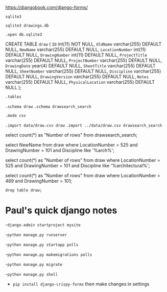 https://djangobook.com/django-forms/


`sqlite3`

<!-- create a new db -->
`sqlite3 drawings.db`

`.open db.sqlite3`

CREATE TABLE `draw` (
  `ID` int(11) NOT NULL,
  `OldName` varchar(255) DEFAULT NULL,
  `NewName` varchar(255) DEFAULT NULL,
  `LocationNumber` int(11) DEFAULT NULL,
  `DrawingNumber` int(11) DEFAULT NULL,
  `ProjectTitle` varchar(255) DEFAULT NULL,
  `ProjectNumber` varchar(255) DEFAULT NULL,
  `DrawingDate` year(4) DEFAULT NULL,
  `SheetTitle` varchar(255) DEFAULT NULL,
  `SheetNumber` varchar(255) DEFAULT NULL,
  `Discipline` varchar(255) DEFAULT NULL,
  `DrawingVersion` varchar(255) DEFAULT NULL,
  `Notes` varchar(255) DEFAULT NULL,
  `PhysicalLocation` varchar(255) DEFAULT NULL
);

`.tables`

`.schema draw`
`.schema drawsearch_search`

`.mode csv`

`.import data/draw.csv draw`
`.import ../data/draw.csv drawsearch_search`

select count(*) as "Number of rows" from drawsearch_search;

select NewName from draw where LocationNumber = 525 and DrawingNumber = 101 and Discipline like '%arch%';


select count(*) as "Number of rows"
from draw
where LocationNumber = 525 and DrawingNumber = 101 and Discipline like '%architectural%';


select count(*) as "Number of rows" from draw where LocationNumber = 489 and DrawingNumber = 101;

`drop table draw;`


# Paul's quick django notes

-`django-admin startproject mysite`

-`python manage.py runserver`

-`python manage.py startapp polls`

-`python manage.py makemigrations polls`

-`python manage.py migrate`



-`python manage.py shell`

- `pip install django-crispy-forms` then make changes in settings